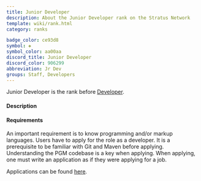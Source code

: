 ```yaml
---
title: Junior Developer
description: About the Junior Developer rank on the Stratus Network
template: wiki/rank.html
category: ranks

badge_color: ce93d8
symbol: ❖
symbol_color: aa00aa
discord_title: Junior Developer
discord_color: 906299
abbreviation: Jr Dev
groups: Staff, Developers
---
```


Junior Developer is the rank before [Developer](https://mcresourcepile.github.io/addon-project/wiki/ranks/developer).

#### Description



#### Requirements

An important requirement is to know programming and/or markup languages. Users have to apply for the role as a developer. It is a prerequisite to be familiar with Git and Maven before applying. Understanding the PGM codebase is a key when applying. When applying, one must write an application as if they were applying for a job. 

Applications can be found [here](https://stratus.network/forums/59ac44fba2e3a9000100004c).
